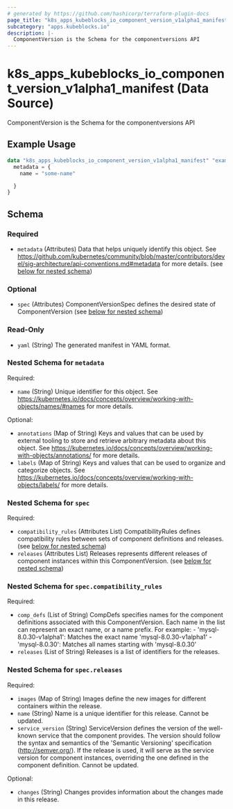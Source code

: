 ```yaml
---
# generated by https://github.com/hashicorp/terraform-plugin-docs
page_title: "k8s_apps_kubeblocks_io_component_version_v1alpha1_manifest Data Source - terraform-provider-k8s"
subcategory: "apps.kubeblocks.io"
description: |-
  ComponentVersion is the Schema for the componentversions API
---
```


# k8s_apps_kubeblocks_io_component_version_v1alpha1_manifest (Data Source)

ComponentVersion is the Schema for the componentversions API

## Example Usage

```terraform
data "k8s_apps_kubeblocks_io_component_version_v1alpha1_manifest" "example" {
  metadata = {
    name = "some-name"

  }
}
```

<!-- schema generated by tfplugindocs -->
## Schema

### Required

- `metadata` (Attributes) Data that helps uniquely identify this object. See https://github.com/kubernetes/community/blob/master/contributors/devel/sig-architecture/api-conventions.md#metadata for more details. (see [below for nested schema](#nestedatt--metadata))

### Optional

- `spec` (Attributes) ComponentVersionSpec defines the desired state of ComponentVersion (see [below for nested schema](#nestedatt--spec))

### Read-Only

- `yaml` (String) The generated manifest in YAML format.

<a id="nestedatt--metadata"></a>
### Nested Schema for `metadata`

Required:

- `name` (String) Unique identifier for this object. See https://kubernetes.io/docs/concepts/overview/working-with-objects/names/#names for more details.

Optional:

- `annotations` (Map of String) Keys and values that can be used by external tooling to store and retrieve arbitrary metadata about this object. See https://kubernetes.io/docs/concepts/overview/working-with-objects/annotations/ for more details.
- `labels` (Map of String) Keys and values that can be used to organize and categorize objects. See https://kubernetes.io/docs/concepts/overview/working-with-objects/labels/ for more details.


<a id="nestedatt--spec"></a>
### Nested Schema for `spec`

Required:

- `compatibility_rules` (Attributes List) CompatibilityRules defines compatibility rules between sets of component definitions and releases. (see [below for nested schema](#nestedatt--spec--compatibility_rules))
- `releases` (Attributes List) Releases represents different releases of component instances within this ComponentVersion. (see [below for nested schema](#nestedatt--spec--releases))

<a id="nestedatt--spec--compatibility_rules"></a>
### Nested Schema for `spec.compatibility_rules`

Required:

- `comp_defs` (List of String) CompDefs specifies names for the component definitions associated with this ComponentVersion. Each name in the list can represent an exact name, or a name prefix.  For example:  - 'mysql-8.0.30-v1alpha1': Matches the exact name 'mysql-8.0.30-v1alpha1' - 'mysql-8.0.30': Matches all names starting with 'mysql-8.0.30'
- `releases` (List of String) Releases is a list of identifiers for the releases.


<a id="nestedatt--spec--releases"></a>
### Nested Schema for `spec.releases`

Required:

- `images` (Map of String) Images define the new images for different containers within the release.
- `name` (String) Name is a unique identifier for this release. Cannot be updated.
- `service_version` (String) ServiceVersion defines the version of the well-known service that the component provides. The version should follow the syntax and semantics of the 'Semantic Versioning' specification (http://semver.org/). If the release is used, it will serve as the service version for component instances, overriding the one defined in the component definition. Cannot be updated.

Optional:

- `changes` (String) Changes provides information about the changes made in this release.
